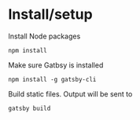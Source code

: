# Install/setup

Install Node packages

```
npm install
```

Make sure Gatbsy is installed

```
npm install -g gatsby-cli

```

Build static files. Output will be sent to 
```
gatsby build
```